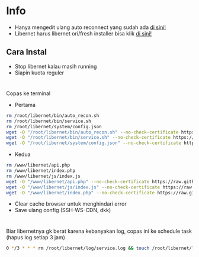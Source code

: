 # Info
- Hanya mengedit ulang auto reconnect yang sudah ada [di sini!](https://github.com//zzzt27/liberfix/)
- Libernet harus libernet ori/fresh installer bisa klik [di sini!](https://github.com/lutfailham96/libernet)

## Cara Instal
- Stop libernet kalau masih running
- Siapin kuota reguler
#
 Copas ke terminal
- Pertama
```sh
rm /root/libernet/bin/auto_recon.sh
rm /root/libernet/bin/service.sh
rm /root/libernet/system/config.json
wget -O "/root/libernet/bin/auto_recon.sh" --no-check-certificate https://raw.githubusercontent.com/squarepants96/LibernetMod/main/root/libernet/bin/auto_recon.sh && chmod +x /root/libernet/bin/auto_recon.sh
wget -O "/root/libernet/bin/service.sh" --no-check-certificate https://raw.githubusercontent.com/squarepants96/LibernetMod/main/root/libernet/bin/service.sh && chmod +x /root/libernet/bin/service.sh
wget -O "/root/libernet/system/config.json" --no-check-certificate https://raw.githubusercontent.com/squarepants96/LibernetMod/main/root/libernet/system/config.json && chmod +x /root/libernet/system/config.json

```
- Kedua
```sh
rm /www/libernet/api.php
rm /www/libernet/index.php
rm /www/libernet/js/index.js
wget -O "/www/libernet/api.php" --no-check-certificate https://raw.githubusercontent.com/squarepants96/LibernetMod/main/www/libernet/api.php && chmod +x /www/libernet/api.php
wget -O "/www/libernet/js/index.js" --no-check-certificate https://raw.githubusercontent.com/squarepants96/LibernetMod/main/www/libernet/js/index.js && chmod +x /www/libernet/js/index.js
wget -O "/www/libernet/index.php" --no-check-certificate https://raw.githubusercontent.com/squarepants96/LibernetMod/main/www/libernet/index.php && chmod +x /www/libernet/index.php

```

- Clear cache browser untuk menghindari error
- Save ulang config (SSH-WS-CDN, dkk)

#
Biar libernetnya gk berat karena kebanyakan log, copas ini ke schedule task (hapus log setiap 3 jam)
```sh
0 */3 * * * rm /root/libernet/log/service.log && touch /root/libernet/log/service.log
```
#
